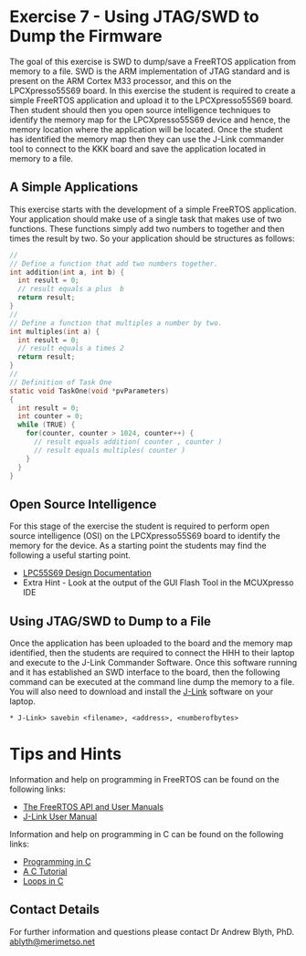 # Exercise 7 - Using JTAG/SWD to Dump the Firmware

The goal of this exercise is SWD to dump/save a FreeRTOS application from memory to a file. SWD is the ARM implementation of JTAG standard and is present on the ARM Cortex M33 processor, and this on the LPCXpresso55S69 board. In this exercise the student is required to create a simple FreeRTOS application and upload it to the LPCXpresso55S69 board. Then student should then you open source intelligence techniques to identify the memory map for the LPCXpresso55S69 device and hence, the memory location where the application will be located. Once the student has identified the memory map then they can use the J-Link commander tool to connect to the KKK board and save the application located in memory to a file.   

## A Simple Applications
This exercise starts with the development of a simple FreeRTOS application. Your application should make use of a single task that makes use of two functions. These functions simply add two numbers to together and then times the result by two. So your application should be structures as follows:

```c
//
// Define a function that add two numbers together.
int addition(int a, int b) {
  int result = 0;
  // result equals a plus  b
  return result;
}
//
// Define a function that multiples a number by two.
int multiples(int a) {
  int result = 0;
  // result equals a times 2
  return result;
}
//
// Definition of Task One
static void TaskOne(void *pvParameters)
{
  int result = 0;
  int counter = 0;
  while (TRUE) {
    for(counter, counter > 1024, counter++) {
      // result equals addition( counter , counter )
      // result equals multiples( counter )
    }
  }
}
```

## Open Source Intelligence

For this stage of the exercise the student is required to perform open source intelligence (OSI) on the LPCXpresso55S69 board to identify the memory for the device. As a starting point the students may find the following a useful starting point.

* [LPC55S69 Design Documentation](https://www.nxp.com/design/development-boards/lpcxpresso-boards/lpcxpresso55s69-development-board:LPC55S69-EVK)
* Extra Hint - Look at the output of the GUI Flash Tool in the MCUXpresso IDE

## Using JTAG/SWD to Dump to a File

Once the application has been uploaded to the board and the memory map identified, then the students are required to connect the HHH to their laptop and execute to the J-Link Commander Software. Once this software running and it has established an SWD interface to the board, then the following command can be executed at the command line dump the memory to a file. You will also need to download and install the [J-Link](https://www.segger.com/downloads/jlink/) software on your laptop.


```
* J-Link> savebin <filename>, <address>, <numberofbytes>
```

# Tips and Hints
Information and help on programming in FreeRTOS can be found on the following links:
* [The FreeRTOS API and User Manuals](https://www.freertos.org/Documentation/RTOS_book.html)
* [J-Link User Manual](https://www.segger.com/downloads/jlink/UM08001_JLink.pdf)

Information and help on programming in C can be found on the following links:
* [Programming in C](https://beginnersbook.com/2014/01/c-program-structure/)
* [A C Tutorial](https://www.cprogramming.com/tutorial/c-tutorial.html?inl=nv)
* [Loops in C](https://www.tutorialspoint.com/cprogramming/c_loops.htm)

## Contact Details

For further information and questions please contact Dr Andrew Blyth, PhD. <ablyth@merimetso.net>

